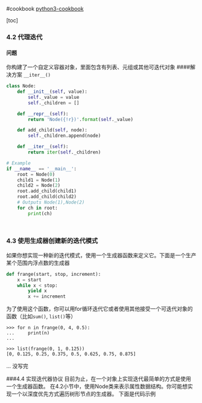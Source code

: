 #cookbook
[python3-cookbook](https://python3-cookbook.readthedocs.io/zh_CN/latest/c04/p04_implement_iterator_protocol.html)

[toc]

### 4.2 代理迭代
#### 问题
你构建了一个自定义容器对象，里面包含有列表、元组或其他可迭代对象
####解决方案
`__iter__()`
```python
class Node:
    def __init__(self, value):
        self._value = value
        self._children = []

    def __repr__(self):
        return 'Node({!r})'.format(self._value)

    def add_child(self, node):
        self._children.append(node)

    def __iter__(self):
        return iter(self._children)

# Example
if __name__ == '__main__':
    root = Node(0)
    child1 = Node(1)
    child2 = Node(2)
    root.add_child(child1)
    root.add_child(child2)
    # Outputs Node(1),Node(2)
    for ch in root:
        print(ch)

            
```
### 4.3 使用生成器创建新的迭代模式
如果你想实现一种新的迭代模式，使用一个生成器函数来定义它。下面是一个生产某个范围内浮点数的生成器
```python
def frange(start, stop, increment):
    x = start
    while x < stop:
        yield x
        x += increment
```

为了使用这个函数，你可以用for循环迭代它或者使用其他接受一个可迭代对象的函数（比如`sum()`,
`list()`等）
```pydocstring
>>> for n in frange(0, 4, 0.5):
...     print(n)
...

>>> list(frange(0, 1, 0.125))
[0, 0.125, 0.25, 0.375, 0.5, 0.625, 0.75, 0.875]
```
... 没写完


###4.4 实现迭代器协议
目前为止，在一个对象上实现迭代最简单的方式是使用一个生成器函数。
在4.2小节中，使用Node类来表示属性数据结构。你可能想实现一个以深度优先方式遍历树形节点的生成器。
下面是代码示例
